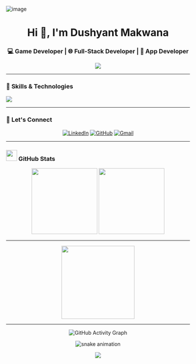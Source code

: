 ![image](https://github.com/user-attachments/assets/5642408f-a8be-44ba-9f21-54ea5a1a8ee5)



<h1 align="center">Hi 👋, I'm Dushyant Makwana</h1>
<h3 align="center">💻 Game Developer | 🌐 Full-Stack Developer | 📱 App Developer</h3>


<p align="center">
  <img src="https://readme-typing-svg.herokuapp.com/?font=Fira+Code&color=%2300bfff&size=22&center=true&vCenter=true&width=450&lines=React+Developer;Coding+Enthusiast;Full+Stack+Expert;Game+Developer;Creative+Hustler" />
</p>

---









### 🚀 **Skills & Technologies**
<p align="left">
  <img src="https://skillicons.dev/icons?i=unity,cs,cpp,python,react,nodejs,mongodb,express,flutter,dart,html,css,js,bootstrap,tailwind,git,github,linux" />
</p>

---


### 💬 **Let's Connect**
<p align="center">
  <a href="https://www.linkedin.com/in/dushyantmakwana" target="_blank"><img align="center" src="https://img.shields.io/badge/LinkedIn-%230077B5.svg?logo=linkedin&logoColor=white" alt="LinkedIn" /></a>
  <a href="https://github.com/dushyantmak85" target="_blank"><img align="center" src="https://img.shields.io/badge/GitHub-%23181717.svg?logo=github&logoColor=white" alt="GitHub" /></a>
  <a href="mailto:dushyantmakwana@gmail.com" target="_blank"><img align="center" src="https://img.shields.io/badge/Gmail-D14836?logo=gmail&logoColor=white" alt="Gmail" /></a>
</p>

---

 <h3><img src="https://media4.giphy.com/media/MIGbtLZoVjbl0bYbAd/giphy.gif?cid=ecf05e472t2h0i8d7dcjaoau9iqtchhr899hxmpxzzgc7lyw&rid=giphy.gif" width="30"> GitHub Stats </h3>
  <!-- Most Used Languages on the left -->



  <!-- Stats on the right -->

<div align="center">
  <img height="180em" src="https://github-readme-stats.vercel.app/api?username=dushyantmak85&show_icons=true&theme=radical&count_private=true" />
  <img height="180em" src="https://github-readme-streak-stats.herokuapp.com?user=dushyantmak85&theme=radical" />
</div>

---


<p align="center">
  <img height="200em" src="https://github-readme-stats.vercel.app/api/top-langs/?username=dushyantmak85&langs_count=8&layout=compact&theme=radical" />
</p>

---
   
  
    



<p align="center">
  <img src="https://github-readme-activity-graph.vercel.app/graph?username=dushyantmak85&theme=redical" alt="GitHub Activity Graph" />
</p>

<p align="center">
  <img src="https://github.com/dushyantmak85/dushyantmak85/blob/output/github-contribution-grid-snake.svg" alt="snake animation" />
</p>




<p align="center"><img src="https://profile-counter.glitch.me/{dushyantmak85}/count.svg"></p>










